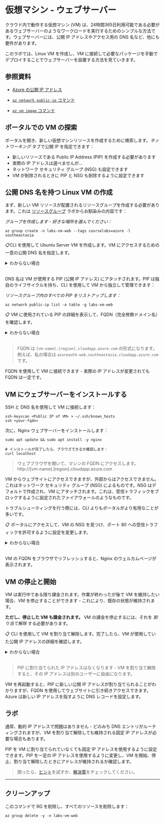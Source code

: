 # 仮想マシン - ウェブサーバー

クラウド内で動作する仮想マシン (VM) は、24時間365日利用可能である必要があるウェブサーバーのようなワークロードを実行するためのシンプルな方法です。ウェブサーバーには、公開 IP アドレスやアクセス用の DNS 名など、他にも要件があります。

このラボでは、Linux VM を作成し、VM に接続して必要なパッケージを手動でデプロイすることでウェブサーバーを設置する方法を見ていきます。

## 参照資料

- [Azure の公開 IP アドレス](https://learn.microsoft.com/ja-jp/azure/virtual-network/ip-services/public-ip-addresses)

- [`az network public-ip` コマンド](https://learn.microsoft.com/ja-jp/cli/azure/network/public-ip?view=azure-cli-latest)

- [`az vm image` コマンド](https://docs.microsoft.com/ja-jp/cli/azure/vm/image?view=azure-cli-latest)


## ポータルでの VM の探索

ポータルを開き、新しい仮想マシンリソースを作成するために検索します。_ネットワーキング_ タブで公開 IP を指定できます：

- 新しいリソースである Public IP Address (PIP) を作成する必要があります
- 実際の IP アドレスは選べませんが...
- ネットワーク セキュリティ グループ (NSG) も設定できます
- VM が削除されるときに PIP と NSG も削除するように設定できます

## 公開 DNS 名を持つ Linux VM の作成

まず、新しい VM リソースが配置されるリソースグループを作成する必要があります。これは [リソースグループ](/labs/resourcegroups/README.md) ラボからお馴染みの内容です：

_グループを作成します - 好きな場所を選んでください：_



```
az group create -n labs-vm-web --tags courselabs=azure -l southeastasia
```

📋CLI を使用して Ubuntu Server VM を作成します。VM にアクセスするための一意の公開 DNS 名を指定します。

<details>
  <summary>わからない場合</summary>

ヘルプ テキストを確認します：



```
az vm create --help
```


`public-ip-address-dns-name` というパラメーターがあり、これを使用して DNS 名を設定できます：





```
# 利用可能なサイズを覚えておいてください：
az vm create -l southeastasia -g labs-vm-web -n vm01 --image Ubuntu2204 --size Standard_B1ms --generate-ssh-keys --public-ip-address-dns-name <your-dns-name> 
```


</details><br/>

DNS 名は VM が使用する PIP (公開 IP アドレス) にアタッチされます。PIP は独自のライフサイクルを持ち、CLI を使用して VM から独立して管理できます：

_リソースグループ内のすべての PIP をリストアップします：_



```
az network public-ip list -o table -g labs-vm-web
```

📋 VM に使用されている PIP の詳細を表示して、FQDN（完全修飾ドメイン名）を確認します。

<details>
  <summary>
    わからない場合
  </summary>



```
az network public-ip show -g labs-vm-web -n <your-pip-name> -o json
az network public-ip show -g labs-vm -n <your-pip-name> --query "{fqdn: dnsSettings.fqdn,address: ipAddress}"
```


</details><br/>

> FQDN は `[vm-name].[region].cloudapp.azure.com` の形式になります。例えば、私の場合は `azureauth-web.southeastasia.cloudapp.azure.com` です。

FQDN を使用して VM に接続できます - 実際の IP アドレスが変更されても FQDN は一定です。

## VM にウェブサーバーをインストールする

SSH と DNS 名を使用して VM に接続します：



```
ssh-keyscan <Public IP of VM> > ~/.ssh/known_hosts
ssh <your-fqdn>
```


次に、Nginx ウェブサーバーをインストールします：



```
sudo apt update && sudo apt install -y nginx

# インストールが完了したら、ブラウズできるか確認します：
curl localhost
```


> ウェブブラウザを開いて、マシンの FQDN にアクセスします。http://[vm-name].[region].cloudapp.azure.com

VM からウェブサイトにアクセスできますが、外部からはアクセスできません。これはネットワーク セキュリティ グループ (NSG) によるものです。NSG はデフォルトで作成され、VM にアタッチされます。これは、受信トラフィックをブロックするように設定されたファイアウォールのようなものです。

トラブルシューティングを行う際には、CLI よりもポータルがより有用なことが多いです。

📋 ポータルにアクセスして、VM の NSG を見つけ、ポート 80 への受信トラフィックを許可するように設定を変更します。

<details>
  <summary>
    わからない場合
  </summary>

ポータルでリソースグループを開き、NSG を開きます。これは `[vm-name]NSG` という名前になります：

- _概要_ ページで受信ルールを見ることができます
- ポート 22 は許可されています（SSH 接続用）およびいくつかの 65000+ ポート
- 他のすべてのポートはブロックされています
- _受信セキュリティ ルール_ ページを開きます
- 任意のソースからの HTTP トラフィックを許可する新しいルールを追加します

</details><br/>

VM の FQDN をブラウザでリフレッシュすると、Nginx のウェルカムページが表示されます。

## VM の停止と開始

VM は実行中である限り課金されます。作業が終わったが後で VM を維持したい場合、VM を停止することができます - これにより、既存の状態が維持されます。

**ただし、停止した VM も課金されます。** VM の課金を停止するには、それを _割り当て解除_ する必要があります。

📋 CLI を使用して VM を割り当て解除します。完了したら、VM が使用していた公開 IP アドレスの詳細を確認します。

<details>
  <summary>わからない場合</summary>

VM に関連するすべての利用可能なコマンドを印刷し、その後 `stop` の詳細に焦点を当てます：



```
az vm --help

az vm deallocate --help
```

VM を停止して割り当て解除するには、次のコマンドを実行します：



```
az vm deallocate -g labs-vm-web -n vm01
```


その後、PIP を確認します：



```
az network public-ip show -g labs-vm-web -n vm01PublicIP
```


</details><br/>

> PIP に割り当てられた IP アドレスはなくなります - VM を割り当て解除すると、その IP アドレスは別のユーザーに自由になります。

VM を再起動すると、PIP に新しい公開 IP アドレスが割り当てられることがわかりますが、FQDN を使用してウェブサイトに引き続きアクセスできます。Azure は新しい IP アドレスを指すように DNS レコードを設定します。

## ラボ

通常、動的 IP アドレスで問題はありません - どのみち DNS エントリがルーティングされますが、VM を割り当て解除しても維持される固定 IP アドレスが必要な場合もあります。

PIP を VM に割り当てられていなくても固定 IP アドレスを使用するように設定できます。PIP を一定の IP アドレスを使用するように変更し、VM を開始、停止、割り当て解除したときにアドレスが維持されるか確認します。

> 困ったら、[ヒント](hints_jp.md)を試すか、[解決策](solution_jp.md)をチェックしてください。

___

## クリーンアップ

このコマンドで RG を削除し、すべてのリソースを削除します：



```
az group delete -y -n labs-vm-web
```

